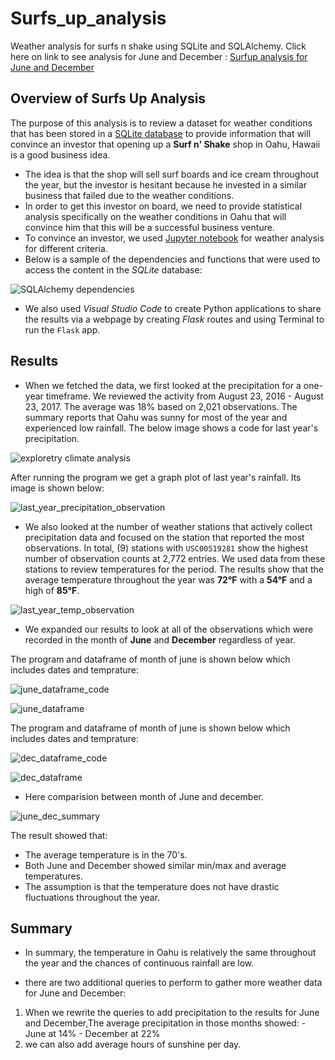 # Surfs_up_analysis
Weather analysis for surfs n shake using SQLite and SQLAlchemy. Click here on link to see analysis for June and December : [Surfup analysis for June and December](https://github.com/miralchangela/Surf-s_up_analysis/blob/main/SurfsUp_Challenge.ipynb)

## Overview of Surfs Up Analysis

The purpose of this analysis is to review a dataset for weather conditions that has been stored in a [SQLite database](https://github.com/miralchangela/Surf-s_up_analysis/blob/main/hawaii.sqlite) to provide information that will convince an investor that opening up a **Surf n' Shake** shop in Oahu, Hawaii is a good business idea.
 
* The idea is that the shop will sell surf boards and ice cream throughout the year, but the investor is hesitant because he invested in a similar business that failed due to the weather conditions. 
* In order to get this investor on board, we need to provide statistical analysis specifically on the weather conditions in Oahu that will convince him that this will be a successful business venture.
* To convince an investor, we used  [Jupyter notebook](https://github.com/miralchangela/Surf-s_up_analysis/blob/main/climate_analysis.ipynb) for weather analysis for different criteria.
* Below is a sample of the dependencies and functions that were used to access the content in the *SQLite* database:

![SQLAlchemy dependencies](https://github.com/miralchangela/Surf-s_up_analysis/blob/main/Resources/dependencies.png)

* We also used *Visual Studio Code* to create Python applications to share the results via a webpage by creating *Flask* routes and using Terminal to run the `Flask` app.


## Results

* When we fetched the data, we first looked at the precipitation for a one-year timeframe. We reviewed the activity from August 23, 2016 - August 23, 2017. The average was 18% based on 2,021 observations. The summary reports that Oahu was sunny for most of the year and experienced low rainfall. The below image shows a code for last year's precipitation.

![exploretry climate analysis](https://github.com/miralchangela/Surf-s_up_analysis/blob/main/Resources/EDA_for_precipitation_plot.png)

After running the program we get a graph plot of last year's rainfall. Its image is shown below:

![last_year_precipitation_observation](https://github.com/miralchangela/Surf-s_up_analysis/blob/main/Resources/last_year_precipitation_observation.png)

* We also looked at the number of weather stations that actively collect precipitation data and focused on the station that reported the most observations. In total, (9) stations with `USC00519281` show the highest number of observation counts at 2,772 entries. We used data from these stations to review temperatures for the period. The results show that the average temperature throughout the year was **72°F** with a **54°F** and a high of **85°F**.

![last_year_temp_observation](https://github.com/miralchangela/Surf-s_up_analysis/blob/main/Resources/last_year_temp_observation.png)

* We expanded our results to look at all of the observations which were recorded in the month of **June** and **December** regardless of year. 

The program and dataframe of month of june is shown below which includes dates and temprature:

![june_dataframe_code](https://github.com/miralchangela/Surf-s_up_analysis/blob/main/Resources/june_dataframe_code.png)

![june_dataframe](https://github.com/miralchangela/Surf-s_up_analysis/blob/main/Resources/june_dataframe.png)

The program and dataframe of month of june is shown below which includes dates and temprature:

![dec_dataframe_code](https://github.com/miralchangela/Surf-s_up_analysis/blob/main/Resources/dec_dataframe_code.png)

![dec_dataframe](https://github.com/miralchangela/Surf-s_up_analysis/blob/main/Resources/dec_dataframe.png)

* Here comparision between month of June and december.

![june_dec_summary](https://github.com/miralchangela/Surf-s_up_analysis/blob/main/Resources/june_dec_summary.png)

The result showed that:
* The average temperature is in the 70's.
* Both June and December showed similar min/max and average temperatures.
* The assumption is that the temperature does not have drastic fluctuations throughout the year.

## Summary
* In summary, the temperature in Oahu is relatively the same throughout the year and the chances of continuous rainfall are low. 

* there are two additional queries to perform to gather more weather data for June and December:

1)  When we rewrite the queries to add precipitation to the results for June and December,The average precipitation in those months showed:
        - June at 14%
        - December at 22%
2) we can also add average hours of sunshine per day.





